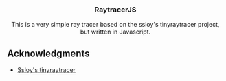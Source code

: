 <h3 align="center">RaytracerJS</h3>

  <p align="center">
    This is a very simple ray tracer based on the ssloy's tinyraytracer project, but written in Javascript.
    <br />
  </p>
</div>


<!-- ACKNOWLEDGMENTS -->
## Acknowledgments

* [Ssloy's tinyraytracer](https://github.com/ssloy/tinyraytracer)